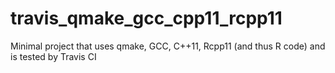 # travis_qmake_gcc_cpp11_rcpp11
Minimal project that uses qmake, GCC, C++11, Rcpp11 (and thus R code) and is tested by Travis CI
